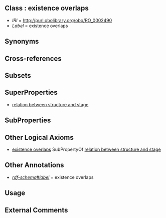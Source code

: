 
## Class : existence overlaps

 * *IRI* = http://purl.obolibrary.org/obo/RO_0002490
 * *Label* = existence overlaps

## Synonyms


## Cross-references


## Subsets


## SuperProperties

 * [relation between structure and stage](../../RO/87/RO_0002487.md)

## SubProperties


## Other Logical Axioms

 * [existence overlaps](../../RO/90/RO_0002490.md) SubPropertyOf [relation between structure and stage](../../RO/87/RO_0002487.md)

## Other Annotations

 * *[rdf-schema#label](../../el/rdf-schema#label.md)* = existence overlaps

## Usage


## External Comments

